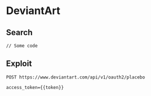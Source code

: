 # DeviantArt

## Search

```
// Some code
```

## Exploit

```
POST https://www.deviantart.com/api/v1/oauth2/placebo

access_token={{token}}
```
